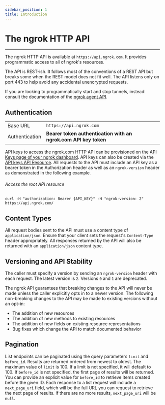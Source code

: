 ```yaml
---
sidebar_position: 1
title: Introduction
---
```


# The ngrok HTTP API
------------------

The ngrok HTTP API is available at `https://api.ngrok.com`. It provides programmatic access to all of ngrok's resources.

The API is REST-ish. It follows most of the conventions of a REST API but breaks some when the REST model does not fit well. The API listens only on port 443 to help avoid any accidental unencrypted requests.

If you are looking to programmatically start and stop tunnels, instead consult the documentation of the [ngrok agent API](/docs/ngrok-agent/api).

## Authentication

|     |     |
| --- | --- |
| Base URL | `https://api.ngrok.com` |
| Authentication | **Bearer token authentication with an ngrok.com API key token** |

API keys to access the ngrok.com HTTP API can be provisioned on the [API Keys page of your ngrok dashboard](https://dashboard.ngrok.com/api/keys). API keys can also be created via the [API keys API Resource](#list-api-keys). All requests to the API must include an API key as a bearer token in the Authorization header as well as an `ngrok-version` header as demonstrated in the following example.

###### Access the root API resource

 `curl -H "authorization: Bearer {API_KEY}" -H "ngrok-version: 2" https://api.ngrok.com/`

## Content Types

All request bodies sent to the API must use a content type of `application/json`. Ensure that your client sets the request's `Content-Type` header appropriately. All responses returned by the API will also be returned with an `application/json` content type.

## Versioning and API Stability

The caller must specify a version by sending an `ngrok-version` header with each request. The latest version is `2`. Versions `0` and `1` are deprecated.

The ngrok API guarantees that breaking changes to the API will never be made unless the caller explicitly opts in to a newer version. The following non-breaking changes to the API may be made to existing versions without an opt-in:

* The addition of new resources
* The addition of new methods to existing resources
* The addition of new fields on existing resource representations
* Bug fixes which change the API to match documented behavior

## Pagination

List endpoints can be paginated using the query parameters `limit` and `before_id`. Results are returned ordered from newest to oldest. The maximum value of `limit` is 100. If a limit is not specified, it will default to 100. If `before_id` is not specified, the first page of results will be returned. You can provide an explicit value for `before_id` to retrieve items created before the given ID. Each response to a list request will include a `next_page_uri` field, which will be the full URL you can request to retrieve the next page of results. If there are no more results, `next_page_uri` will be `null`.
